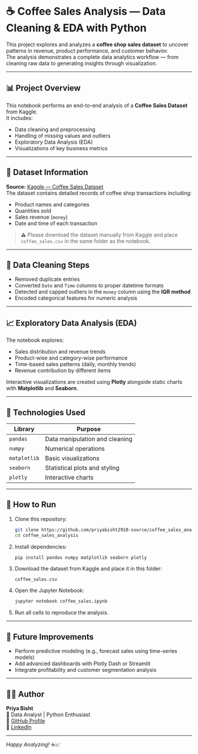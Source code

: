 # ☕ Coffee Sales Analysis — Data Cleaning & EDA with Python

This project explores and analyzes a **coffee shop sales dataset** to uncover patterns in revenue, product performance, and customer behavior.  
The analysis demonstrates a complete data analytics workflow — from cleaning raw data to generating insights through visualization.

---

## 📊 Project Overview

This notebook performs an end-to-end analysis of a **Coffee Sales Dataset** from Kaggle.  
It includes:
- Data cleaning and preprocessing  
- Handling of missing values and outliers  
- Exploratory Data Analysis (EDA)  
- Visualizations of key business metrics  

---

## 📁 Dataset Information

**Source:** [Kaggle — Coffee Sales Dataset](https://www.kaggle.com/datasets/navjotkaushal/coffee-sales-dataset)  
The dataset contains detailed records of coffee shop transactions including:
- Product names and categories  
- Quantities sold  
- Sales revenue (`money`)  
- Date and time of each transaction  

> ⚠️ Please download the dataset manually from Kaggle and place `coffee_sales.csv` in the same folder as the notebook.

---

## 🧹 Data Cleaning Steps

- Removed duplicate entries  
- Converted `Date` and `Time` columns to proper datetime formats  
- Detected and capped outliers in the `money` column using the **IQR method**  
- Encoded categorical features for numeric analysis  

---

## 📈 Exploratory Data Analysis (EDA)

The notebook explores:
- Sales distribution and revenue trends  
- Product-wise and category-wise performance  
- Time-based sales patterns (daily, monthly trends)  
- Revenue contribution by different items  

Interactive visualizations are created using **Plotly** alongside static charts with **Matplotlib** and **Seaborn**.

---

## 🧰 Technologies Used

| Library | Purpose |
|----------|----------|
| `pandas` | Data manipulation and cleaning |
| `numpy` | Numerical operations |
| `matplotlib` | Basic visualizations |
| `seaborn` | Statistical plots and styling |
| `plotly` | Interactive charts |

---

## 🚀 How to Run

1. Clone this repository:
   ```bash
   git clone https://github.com/priyabisht2910-source/coffee_sales_analysis.git
   cd coffee_sales_analysis
   ```

2. Install dependencies:
   ```bash
   pip install pandas numpy matplotlib seaborn plotly
   ```

3. Download the dataset from Kaggle and place it in this folder:
   ```
   coffee_sales.csv
   ```

4. Open the Jupyter Notebook:
   ```bash
   jupyter notebook coffee_sales.ipynb
   ```

5. Run all cells to reproduce the analysis.

---

## 📌 Future Improvements

- Perform predictive modeling (e.g., forecast sales using time-series models)  
- Add advanced dashboards with Plotly Dash or Streamlit  
- Integrate profitability and customer segmentation analysis  

---

## 👩‍💻 Author

**Priya Bisht**  
📍 Data Analyst | Python Enthusiast  
🔗 [GitHub Profile](https://github.com/priyabisht2910-source)  
💼 [LinkedIn](https://www.linkedin.com/in/priya-bisht-6a11aa328)

---

*Happy Analyzing!* ☕📈
